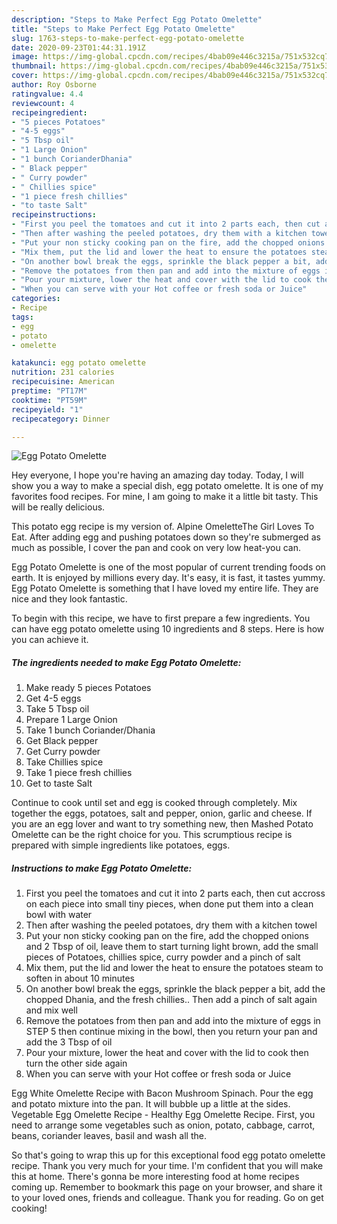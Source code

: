 ```yaml
---
description: "Steps to Make Perfect Egg Potato Omelette"
title: "Steps to Make Perfect Egg Potato Omelette"
slug: 1763-steps-to-make-perfect-egg-potato-omelette
date: 2020-09-23T01:44:31.191Z
image: https://img-global.cpcdn.com/recipes/4bab09e446c3215a/751x532cq70/egg-potato-omelette-recipe-main-photo.jpg
thumbnail: https://img-global.cpcdn.com/recipes/4bab09e446c3215a/751x532cq70/egg-potato-omelette-recipe-main-photo.jpg
cover: https://img-global.cpcdn.com/recipes/4bab09e446c3215a/751x532cq70/egg-potato-omelette-recipe-main-photo.jpg
author: Roy Osborne
ratingvalue: 4.4
reviewcount: 4
recipeingredient:
- "5 pieces Potatoes"
- "4-5 eggs"
- "5 Tbsp oil"
- "1 Large Onion"
- "1 bunch CorianderDhania"
- " Black pepper"
- " Curry powder"
- " Chillies spice"
- "1 piece fresh chillies"
- "to taste Salt"
recipeinstructions:
- "First you peel the tomatoes and cut it into 2 parts each, then cut accross on each piece into small tiny pieces, when done put them into a clean bowl with water"
- "Then after washing the peeled potatoes, dry them with a kitchen towel"
- "Put your non sticky cooking pan on the fire, add the chopped onions and 2 Tbsp of oil, leave them to start turning light brown, add the small pieces of Potatoes, chillies spice, curry powder and a pinch of salt"
- "Mix them, put the lid and lower the heat to ensure the potatoes steam to soften in about 10 minutes"
- "On another bowl break the eggs, sprinkle the black pepper a bit, add the chopped Dhania, and the fresh chillies.. Then add a pinch of salt again and mix well"
- "Remove the potatoes from then pan and add into the mixture of eggs in STEP 5 then continue mixing in the bowl, then you return your pan and add the 3 Tbsp of oil"
- "Pour your mixture, lower the heat and cover with the lid to cook then turn the other side again"
- "When you can serve with your Hot coffee or fresh soda or Juice"
categories:
- Recipe
tags:
- egg
- potato
- omelette

katakunci: egg potato omelette 
nutrition: 231 calories
recipecuisine: American
preptime: "PT17M"
cooktime: "PT59M"
recipeyield: "1"
recipecategory: Dinner

---
```



![Egg Potato Omelette](https://img-global.cpcdn.com/recipes/4bab09e446c3215a/751x532cq70/egg-potato-omelette-recipe-main-photo.jpg)

Hey everyone, I hope you're having an amazing day today. Today, I will show you a way to make a special dish, egg potato omelette. It is one of my favorites food recipes. For mine, I am going to make it a little bit tasty. This will be really delicious.

This potato egg recipe is my version of. Alpine OmeletteThe Girl Loves To Eat. After adding egg and pushing potatoes down so they&#39;re submerged as much as possible, I cover the pan and cook on very low heat-you can.

Egg Potato Omelette is one of the most popular of current trending foods on earth. It is enjoyed by millions every day. It's easy, it is fast, it tastes yummy. Egg Potato Omelette is something that I have loved my entire life. They are nice and they look fantastic.


To begin with this recipe, we have to first prepare a few ingredients. You can have egg potato omelette using 10 ingredients and 8 steps. Here is how you can achieve it.

<!--inarticleads1-->

##### The ingredients needed to make Egg Potato Omelette:

1. Make ready 5 pieces Potatoes
1. Get 4-5 eggs
1. Take 5 Tbsp oil
1. Prepare 1 Large Onion
1. Take 1 bunch Coriander/Dhania
1. Get  Black pepper
1. Get  Curry powder
1. Take  Chillies spice
1. Take 1 piece fresh chillies
1. Get to taste Salt


Continue to cook until set and egg is cooked through completely. Mix together the eggs, potatoes, salt and pepper, onion, garlic and cheese. If you are an egg lover and want to try something new, then Mashed Potato Omelette can be the right choice for you. This scrumptious recipe is prepared with simple ingredients like potatoes, eggs. 

<!--inarticleads2-->

##### Instructions to make Egg Potato Omelette:

1. First you peel the tomatoes and cut it into 2 parts each, then cut accross on each piece into small tiny pieces, when done put them into a clean bowl with water
1. Then after washing the peeled potatoes, dry them with a kitchen towel
1. Put your non sticky cooking pan on the fire, add the chopped onions and 2 Tbsp of oil, leave them to start turning light brown, add the small pieces of Potatoes, chillies spice, curry powder and a pinch of salt
1. Mix them, put the lid and lower the heat to ensure the potatoes steam to soften in about 10 minutes
1. On another bowl break the eggs, sprinkle the black pepper a bit, add the chopped Dhania, and the fresh chillies.. Then add a pinch of salt again and mix well
1. Remove the potatoes from then pan and add into the mixture of eggs in STEP 5 then continue mixing in the bowl, then you return your pan and add the 3 Tbsp of oil
1. Pour your mixture, lower the heat and cover with the lid to cook then turn the other side again
1. When you can serve with your Hot coffee or fresh soda or Juice


Egg White Omelette Recipe with Bacon Mushroom Spinach. Pour the egg and potato mixture into the pan. It will bubble up a little at the sides. Vegetable Egg Omelette Recipe - Healthy Egg Omelette Recipe. First, you need to arrange some vegetables such as onion, potato, cabbage, carrot, beans, coriander leaves, basil and wash all the. 

So that's going to wrap this up for this exceptional food egg potato omelette recipe. Thank you very much for your time. I'm confident that you will make this at home. There's gonna be more interesting food at home recipes coming up. Remember to bookmark this page on your browser, and share it to your loved ones, friends and colleague. Thank you for reading. Go on get cooking!
